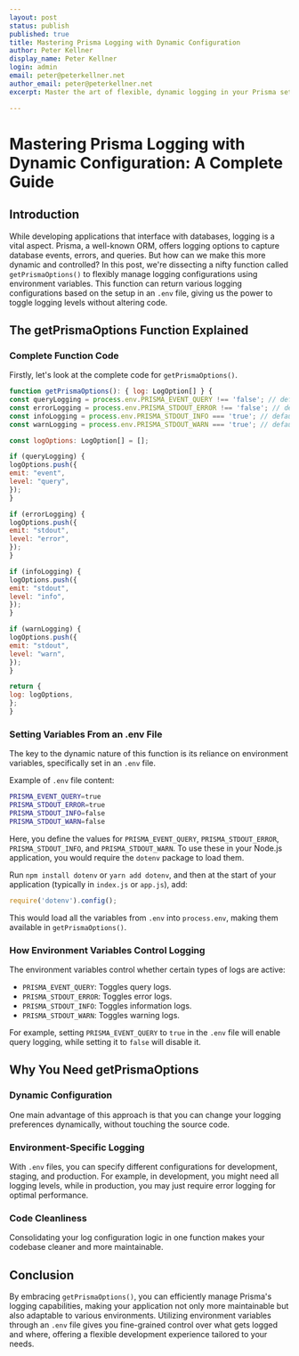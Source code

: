 ```yaml
---
layout: post
status: publish
published: true
title: Mastering Prisma Logging with Dynamic Configuration
author: Peter Kellner
display_name: Peter Kellner
login: admin
email: peter@peterkellner.net
author_email: peter@peterkellner.net
excerpt: Master the art of flexible, dynamic logging in your Prisma setup with a powerful function—`getPrismaOptions()`. This function allows you to easily toggle between various logging levels without changing your code, offering a robust, maintainable, and environment-sensitive way to manage database operations. Learn how to set this up using an `.env` file, and understand why this approach can be a game-changer for your application's debugging and performance optimization needs.

---
```

# Mastering Prisma Logging with Dynamic Configuration: A Complete Guide

## Introduction

While developing applications that interface with databases, logging is a vital aspect. Prisma, a well-known ORM, offers logging options to capture database events, errors, and queries. But how can we make this more dynamic and controlled? In this post, we're dissecting a nifty function called `getPrismaOptions()` to flexibly manage logging configurations using environment variables. This function can return various logging configurations based on the setup in an `.env` file, giving us the power to toggle logging levels without altering code.

## The getPrismaOptions Function Explained

### Complete Function Code

Firstly, let's look at the complete code for `getPrismaOptions()`.

```javascript
function getPrismaOptions(): { log: LogOption[] } {
const queryLogging = process.env.PRISMA_EVENT_QUERY !== 'false'; // default true
const errorLogging = process.env.PRISMA_STDOUT_ERROR !== 'false'; // default true
const infoLogging = process.env.PRISMA_STDOUT_INFO === 'true'; // default false
const warnLogging = process.env.PRISMA_STDOUT_WARN === 'true'; // default false

const logOptions: LogOption[] = [];

if (queryLogging) {
logOptions.push({
emit: "event",
level: "query",
});
}

if (errorLogging) {
logOptions.push({
emit: "stdout",
level: "error",
});
}

if (infoLogging) {
logOptions.push({
emit: "stdout",
level: "info",
});
}

if (warnLogging) {
logOptions.push({
emit: "stdout",
level: "warn",
});
}

return {
log: logOptions,
};
}
```

### Setting Variables From an .env File

The key to the dynamic nature of this function is its reliance on environment variables, specifically set in an `.env` file.

Example of `.env` file content:

```bash
PRISMA_EVENT_QUERY=true
PRISMA_STDOUT_ERROR=true
PRISMA_STDOUT_INFO=false
PRISMA_STDOUT_WARN=false
```

Here, you define the values for `PRISMA_EVENT_QUERY`, `PRISMA_STDOUT_ERROR`, `PRISMA_STDOUT_INFO`, and `PRISMA_STDOUT_WARN`. To use these in your Node.js application, you would require the `dotenv` package to load them.

Run `npm install dotenv` or `yarn add dotenv`, and then at the start of your application (typically in `index.js` or `app.js`), add:

```javascript
require('dotenv').config();
```

This would load all the variables from `.env` into `process.env`, making them available in `getPrismaOptions()`.

### How Environment Variables Control Logging

The environment variables control whether certain types of logs are active:

* `PRISMA_EVENT_QUERY`: Toggles query logs.
* `PRISMA_STDOUT_ERROR`: Toggles error logs.
* `PRISMA_STDOUT_INFO`: Toggles information logs.
* `PRISMA_STDOUT_WARN`: Toggles warning logs.

For example, setting `PRISMA_EVENT_QUERY` to `true` in the `.env` file will enable query logging, while setting it to `false` will disable it.

## Why You Need getPrismaOptions

### Dynamic Configuration

One main advantage of this approach is that you can change your logging preferences dynamically, without touching the source code.

### Environment-Specific Logging

With `.env` files, you can specify different configurations for development, staging, and production. For example, in development, you might need all logging levels, while in production, you may just require error logging for optimal performance.

### Code Cleanliness

Consolidating your log configuration logic in one function makes your codebase cleaner and more maintainable.

## Conclusion

By embracing `getPrismaOptions()`, you can efficiently manage Prisma's logging capabilities, making your application not only more maintainable but also adaptable to various environments. Utilizing environment variables through an `.env` file gives you fine-grained control over what gets logged and where, offering a flexible development experience tailored to your needs.
